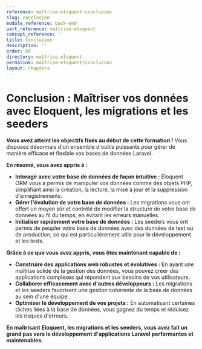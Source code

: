 ```yaml
---
reference: maîtrise-eloquent-conclusion
slug: conclusion
module_reference: back-end
part_reference: maîtrise-eloquent
concept_reference: ''
title: Conclusion
description: ''
order: 89
directory: maîtrise-eloquent
permalink: maîtrise-eloquent/conclusion
layout: chapters
---
```



# Conclusion : Maîtriser vos données avec Eloquent, les migrations et les seeders

**Vous avez atteint les objectifs fixés au début de cette formation !** Vous disposez désormais d'un ensemble d'outils puissants pour gérer de manière efficace et flexible vos bases de données Laravel.

**En résumé, vous avez appris à :**

* **Interagir avec votre base de données de façon intuitive :** Eloquent ORM vous a permis de manipuler vos données comme des objets PHP, simplifiant ainsi la création, la lecture, la mise à jour et la suppression d'enregistrements.
* **Gérer l'évolution de votre base de données :** Les migrations vous ont offert un moyen sûr et contrôlé de modifier la structure de votre base de données au fil du temps, en évitant les erreurs manuelles.
* **Initialiser rapidement votre base de données :** Les seeders vous ont permis de peupler votre base de données avec des données de test ou de production, ce qui est particulièrement utile pour le développement et les tests.

**Grâce à ce que vous avez appris, vous êtes maintenant capable de :**

* **Construire des applications web robustes et évolutives :** En ayant une maîtrise solide de la gestion des données, vous pouvez créer des applications complexes qui répondent aux besoins de vos utilisateurs.
* **Collaborer efficacement avec d'autres développeurs :** Les migrations et les seeders favorisent une gestion cohérente de la base de données au sein d'une équipe.
* **Optimiser le développement de vos projets :** En automatisant certaines tâches liées à la base de données, vous gagnez du temps et réduisez les risques d'erreurs.


**En maîtrisant Eloquent, les migrations et les seeders, vous avez fait un grand pas vers le développement d'applications Laravel performantes et maintenables.**
